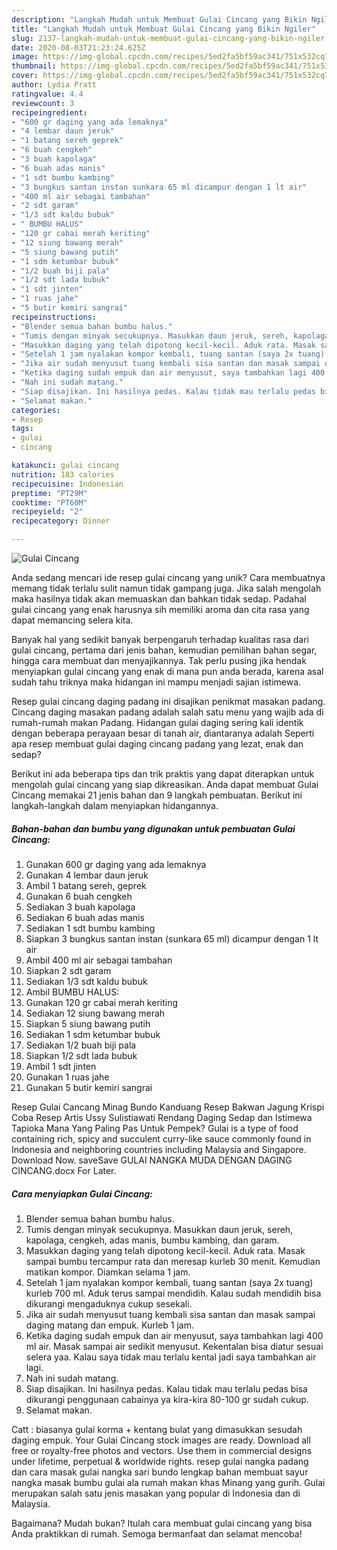 ```yaml
---
description: "Langkah Mudah untuk Membuat Gulai Cincang yang Bikin Ngiler"
title: "Langkah Mudah untuk Membuat Gulai Cincang yang Bikin Ngiler"
slug: 2137-langkah-mudah-untuk-membuat-gulai-cincang-yang-bikin-ngiler
date: 2020-08-03T21:23:24.625Z
image: https://img-global.cpcdn.com/recipes/5ed2fa5bf59ac341/751x532cq70/gulai-cincang-foto-resep-utama.jpg
thumbnail: https://img-global.cpcdn.com/recipes/5ed2fa5bf59ac341/751x532cq70/gulai-cincang-foto-resep-utama.jpg
cover: https://img-global.cpcdn.com/recipes/5ed2fa5bf59ac341/751x532cq70/gulai-cincang-foto-resep-utama.jpg
author: Lydia Pratt
ratingvalue: 4.4
reviewcount: 3
recipeingredient:
- "600 gr daging yang ada lemaknya"
- "4 lembar daun jeruk"
- "1 batang sereh geprek"
- "6 buah cengkeh"
- "3 buah kapolaga"
- "6 buah adas manis"
- "1 sdt bumbu kambing"
- "3 bungkus santan instan sunkara 65 ml dicampur dengan 1 lt air"
- "400 ml air sebagai tambahan"
- "2 sdt garam"
- "1/3 sdt kaldu bubuk"
- " BUMBU HALUS"
- "120 gr cabai merah keriting"
- "12 siung bawang merah"
- "5 siung bawang putih"
- "1 sdm ketumbar bubuk"
- "1/2 buah biji pala"
- "1/2 sdt lada bubuk"
- "1 sdt jinten"
- "1 ruas jahe"
- "5 butir kemiri sangrai"
recipeinstructions:
- "Blender semua bahan bumbu halus."
- "Tumis dengan minyak secukupnya. Masukkan daun jeruk, sereh, kapolaga, cengkeh, adas manis, bumbu kambing, dan garam."
- "Masukkan daging yang telah dipotong kecil-kecil. Aduk rata. Masak sampai bumbu tercampur rata dan meresap kurleb 30 menit. Kemudian matikan kompor. Diamkan selama 1 jam."
- "Setelah 1 jam nyalakan kompor kembali, tuang santan (saya 2x tuang) kurleb 700 ml. Aduk terus sampai mendidih. Kalau sudah mendidih bisa dikurangi mengaduknya cukup sesekali."
- "Jika air sudah menyusut tuang kembali sisa santan dan masak sampai daging matang dan empuk. Kurleb 1 jam."
- "Ketika daging sudah empuk dan air menyusut, saya tambahkan lagi 400 ml air. Masak sampai air sedikit menyusut. Kekentalan bisa diatur sesuai selera yaa. Kalau saya tidak mau terlalu kental jadi saya tambahkan air lagi."
- "Nah ini sudah matang."
- "Siap disajikan. Ini hasilnya pedas. Kalau tidak mau terlalu pedas bisa dikurangi penggunaan cabainya ya kira-kira 80-100 gr sudah cukup."
- "Selamat makan."
categories:
- Resep
tags:
- gulai
- cincang

katakunci: gulai cincang 
nutrition: 183 calories
recipecuisine: Indonesian
preptime: "PT29M"
cooktime: "PT60M"
recipeyield: "2"
recipecategory: Dinner

---
```



![Gulai Cincang](https://img-global.cpcdn.com/recipes/5ed2fa5bf59ac341/751x532cq70/gulai-cincang-foto-resep-utama.jpg)

Anda sedang mencari ide resep gulai cincang yang unik? Cara membuatnya memang tidak terlalu sulit namun tidak gampang juga. Jika salah mengolah maka hasilnya tidak akan memuaskan dan bahkan tidak sedap. Padahal gulai cincang yang enak harusnya sih memiliki aroma dan cita rasa yang dapat memancing selera kita.

Banyak hal yang sedikit banyak berpengaruh terhadap kualitas rasa dari gulai cincang, pertama dari jenis bahan, kemudian pemilihan bahan segar, hingga cara membuat dan menyajikannya. Tak perlu pusing jika hendak menyiapkan gulai cincang yang enak di mana pun anda berada, karena asal sudah tahu triknya maka hidangan ini mampu menjadi sajian istimewa.

Resep gulai cincang daging padang ini disajikan penikmat masakan padang. Cincang daging masakan padang adalah salah satu menu yang wajib ada di rumah-rumah makan Padang. Hidangan gulai daging sering kali identik dengan beberapa perayaan besar di tanah air, diantaranya adalah Seperti apa resep membuat gulai daging cincang padang yang lezat, enak dan sedap?


Berikut ini ada beberapa tips dan trik praktis yang dapat diterapkan untuk mengolah gulai cincang yang siap dikreasikan. Anda dapat membuat Gulai Cincang memakai 21 jenis bahan dan 9 langkah pembuatan. Berikut ini langkah-langkah dalam menyiapkan hidangannya.

<!--inarticleads1-->

##### Bahan-bahan dan bumbu yang digunakan untuk pembuatan Gulai Cincang:

1. Gunakan 600 gr daging yang ada lemaknya
1. Gunakan 4 lembar daun jeruk
1. Ambil 1 batang sereh, geprek
1. Gunakan 6 buah cengkeh
1. Sediakan 3 buah kapolaga
1. Sediakan 6 buah adas manis
1. Sediakan 1 sdt bumbu kambing
1. Siapkan 3 bungkus santan instan (sunkara 65 ml) dicampur dengan 1 lt air
1. Ambil 400 ml air sebagai tambahan
1. Siapkan 2 sdt garam
1. Sediakan 1/3 sdt kaldu bubuk
1. Ambil  BUMBU HALUS:
1. Gunakan 120 gr cabai merah keriting
1. Sediakan 12 siung bawang merah
1. Siapkan 5 siung bawang putih
1. Sediakan 1 sdm ketumbar bubuk
1. Sediakan 1/2 buah biji pala
1. Siapkan 1/2 sdt lada bubuk
1. Ambil 1 sdt jinten
1. Gunakan 1 ruas jahe
1. Gunakan 5 butir kemiri sangrai


Resep Gulai Cancang Minag Bundo Kanduang Resep Bakwan Jagung Krispi Coba Resep Artis Ussy Sulistiawati Rendang Daging Sedap dan Istimewa Tapioka Mana Yang Paling Pas Untuk Pempek? Gulai is a type of food containing rich, spicy and succulent curry-like sauce commonly found in Indonesia and neighboring countries including Malaysia and Singapore. Download Now. saveSave GULAI NANGKA MUDA DENGAN DAGING CINCANG.docx For Later. 

<!--inarticleads2-->

##### Cara menyiapkan Gulai Cincang:

1. Blender semua bahan bumbu halus.
1. Tumis dengan minyak secukupnya. Masukkan daun jeruk, sereh, kapolaga, cengkeh, adas manis, bumbu kambing, dan garam.
1. Masukkan daging yang telah dipotong kecil-kecil. Aduk rata. Masak sampai bumbu tercampur rata dan meresap kurleb 30 menit. Kemudian matikan kompor. Diamkan selama 1 jam.
1. Setelah 1 jam nyalakan kompor kembali, tuang santan (saya 2x tuang) kurleb 700 ml. Aduk terus sampai mendidih. Kalau sudah mendidih bisa dikurangi mengaduknya cukup sesekali.
1. Jika air sudah menyusut tuang kembali sisa santan dan masak sampai daging matang dan empuk. Kurleb 1 jam.
1. Ketika daging sudah empuk dan air menyusut, saya tambahkan lagi 400 ml air. Masak sampai air sedikit menyusut. Kekentalan bisa diatur sesuai selera yaa. Kalau saya tidak mau terlalu kental jadi saya tambahkan air lagi.
1. Nah ini sudah matang.
1. Siap disajikan. Ini hasilnya pedas. Kalau tidak mau terlalu pedas bisa dikurangi penggunaan cabainya ya kira-kira 80-100 gr sudah cukup.
1. Selamat makan.


Catt : biasanya gulai korma + kentang bulat yang dimasukkan sesudah daging empuk. Your Gulai Cincang stock images are ready. Download all free or royalty-free photos and vectors. Use them in commercial designs under lifetime, perpetual &amp; worldwide rights. resep gulai nangka padang dan cara masak gulai nangka sari bundo lengkap bahan membuat sayur nangka masak bumbu gulai ala rumah makan khas Minang yang gurih. Gulai merupakan salah satu jenis masakan yang popular di Indonesia dan di Malaysia. 

Bagaimana? Mudah bukan? Itulah cara membuat gulai cincang yang bisa Anda praktikkan di rumah. Semoga bermanfaat dan selamat mencoba!
